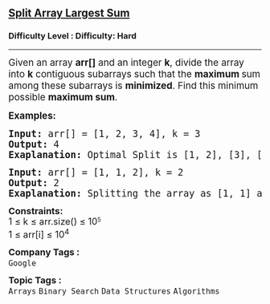 <h2><a href="https://www.geeksforgeeks.org/problems/split-array-largest-sum--141634/1?_gl=1*c0wrek*_up*MQ..*_gs*MQ..&gclid=Cj0KCQjwyIPDBhDBARIsAHJyyVii-jPwD7rXaDNGHdRvTb0MwxFlRSOmnqPDl-JCIZaGGBuy6AHcgk0aAjSQEALw_wcB&gbraid=0AAAAAC9yBkCPiAVKiPBG8FrFHuCp4-jnf">Split Array Largest Sum</a></h2><h3>Difficulty Level : Difficulty: Hard</h3><hr><div class="problems_problem_content__Xm_eO"><p><span style="font-size: 14pt;">Given an array <strong>arr[]</strong> and an integer <strong>k</strong>, divide the array into <strong>k</strong> contiguous subarrays such that the <strong>maximum </strong>sum among these subarrays is <strong>minimized</strong>. Find this minimum possible <strong>maximum sum</strong>.<br></span></p>
<p><strong><span style="font-size: 14pt;">Examples:</span></strong></p>
<pre><strong><span style="font-size: 14pt;">Input: </span></strong><span style="font-size: 14pt;">arr[] = [1, 2, 3, 4], k = 3</span><strong><span style="font-size: 14pt;"><br>Output: </span></strong><span style="font-size: 14pt;">4</span><strong><span style="font-size: 14pt;"><br>Exaplanation: </span></strong><span style="font-size: 14pt;">Optimal Split is [1, 2], [3], [4]. Maximum sum of all subarrays is 4, which is minimum possible for 3 splits.<br></span></pre>
<pre><strong><span style="font-size: 14pt;">Input: </span></strong><span style="font-size: 14pt;">arr[] = [1, 1, 2], k = 2<br></span><strong><span style="font-size: 14pt;">Output: </span></strong><span style="font-size: 14pt;">2<br></span><strong><span style="font-size: 14pt;">Exaplanation: </span></strong><span style="font-size: 14pt;">Splitting the array as [1, 1] and [2] is optimal. This results in a maximum sum subarray of 2.</span></pre>
<p style="font-family: -apple-system, BlinkMacSystemFont, 'Segoe UI', Roboto, Oxygen, Ubuntu, Cantarell, 'Open Sans', 'Helvetica Neue', sans-serif; white-space: normal;"><span style="font-size: 18px;"><strong>Constraints:<br></strong>1 ≤</span><span style="font-size: 18px;"> k</span><span style="font-size: 18px;">&nbsp;≤</span><span style="font-size: 18px;"> arr.size() </span><span style="font-size: 18px;">≤ 10</span><sup>5<br></sup><span style="font-size: 18px;">1 ≤ arr[i] ≤ 10<sup>4</sup></span></p></div><p><span style=font-size:18px><strong>Company Tags : </strong><br><code>Google</code>&nbsp;<br><p><span style=font-size:18px><strong>Topic Tags : </strong><br><code>Arrays</code>&nbsp;<code>Binary Search</code>&nbsp;<code>Data Structures</code>&nbsp;<code>Algorithms</code>&nbsp;